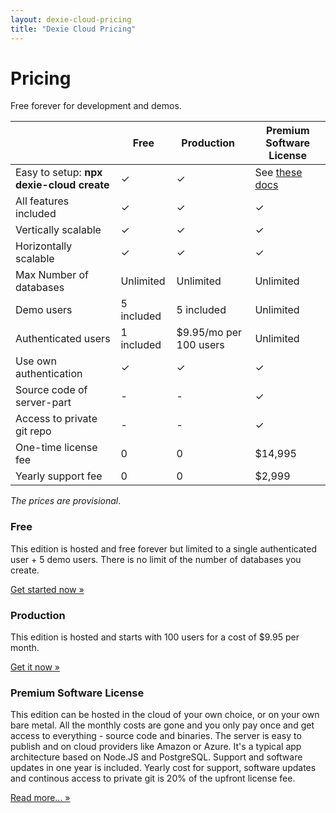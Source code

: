 ```yaml
---
layout: dexie-cloud-pricing
title: "Dexie Cloud Pricing"
---
```


# Pricing

Free forever for development and demos.

|                                       | Free       | Production &nbsp;       | Premium Software License                |
| ------------------------------------- | ---------- | ----------------------- | --------------------------------------- |
| Easy to setup: **npx dexie-cloud create** | &#10003;   | &#10003;            | See [these docs](docs/premium-software) |
| All features included                 | &#10003;   | &#10003;                | &#10003;                                |
| Vertically scalable                   | &#10003;   | &#10003;                | &#10003;                                |
| Horizontally scalable                 | &#10003;   | &#10003;                | &#10003;                                |
| Max Number of databases               | Unlimited  | Unlimited               | Unlimited                               |
| Demo users                            | 5 included | 5 included              | Unlimited                               |
| Authenticated users                   | 1 included | \$9.95/mo per 100 users | Unlimited                               |
| Use own authentication                | &#10003;   | &#10003;                | &#10003;                                |
| Source code of server-part            | -          | -                       | &#10003;                                |
| Access to private git repo            | -          | -                       | &#10003;                                |
| One-time license fee                  | 0          | 0                       | \$14,995                                |
| Yearly support fee                    | 0          | 0                       | \$2,999                                 |

_The prices are provisional_.

### Free

This edition is hosted and free forever but limited to a single authenticated user + 5 demo users. There is no limit of the number of databases you create.

<a class='btn btn-success' href='/cloud/#getting-started' role='button'>Get started now &raquo;</a>

### Production

This edition is hosted and starts with 100 users for a cost of \$9.95 per month.

<a class='btn btn-success' href='/cloud/purchase/production' role='button'>Get it now &raquo;</a>

### Premium Software License

This edition can be hosted in the cloud of your own choice, or on your own bare metal. All the monthly costs are gone and you only pay once and get access to everything - source code and binaries. The server is easy to publish and on cloud providers like Amazon or Azure. It's a typical app architecture based on Node.JS and PostgreSQL. Support and software updates in one year is included. Yearly cost for support, software updates and continous access to private git is 20% of the upfront license fee.

<a class='btn btn-primary' href='/cloud/docs/premium-software' role='button'>Read more... &raquo;</a>
<!-- <a class='btn btn-success' href='/cloud/purchase/software' role='button'>Get it now &raquo;</a> -->

